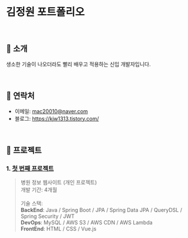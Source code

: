 # 김정원 포트폴리오

</br>

## :pushpin: 소개
생소한 기술이 나오더라도 빨리 배우고 적용하는 신입 개발자입니다.

</br>

## :pushpin: 연락처
- 이메일: mac20010@naver.com
- 블로그: https://kjw1313.tistory.com/

</br>

## :pushpin: 프로젝트 
### 1. [첫 번째 프로젝트](https://github.com/kimjungwon2/hospital)
>병원 정보 웹사이트 (개인 프로젝트)</br>
>개발 기간: 4개월
></br></br>
>기술 스택:</br>
>**BackEnd**: Java / Spring Boot / JPA / Spring Data JPA / QueryDSL / Spring Security / JWT</br>
>**DevOps**: MySQL / AWS S3 / AWS CDN / AWS Lambda</br>
>**FrontEnd**: HTML / CSS / Vue.js
